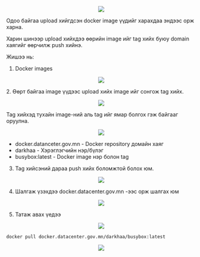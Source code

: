 <p align="center">
    <img src="https://fibo-resources.s3-ap-southeast-1.amazonaws.com/docker.jpg">
</p>

Одоо байгаа upload хийгдсэн docker image үүдийг харахдаа эндээс орж харна.

Харин шинээр upload хийхдээ өөрийн image ийг tag хийх буюу domain хаягийг өөрчилж push хийнэ.

Жишээ нь:

1. Docker images  
<p align="center">
    <img src="https://fibo-resources.s3-ap-southeast-1.amazonaws.com/1.jpg">
</p>
2. Өөрт байгаа image үүдээс upload хийх image ийг сонгож tag хийх.
<p align="center">
    <img src="https://fibo-resources.s3-ap-southeast-1.amazonaws.com/2.jpg">
</p>
Tag хийхэд тухайн image-ний аль tag ийг ямар болгох гэж байгааг оруулна.
<p align="center">
    <img src="https://fibo-resources.s3-ap-southeast-1.amazonaws.com/3.jpg">
</p>

* docker.datanceter.gov.mn - Docker repository домайн хаяг
* darkhaa - Хэрэглэгчийн нэр/бүлэг
* busybox:latest - Docker image нэр болон tag

3. Tag хийсэний дараа push хийх боломжтой болох юм.
<p align="center">
    <img src="https://fibo-resources.s3-ap-southeast-1.amazonaws.com/4.jpg">
</p>

4. Шалгаж үзэхдээ docker.datacenter.gov.mn -ээс орж шалгах юм
<p align="center">
    <img src="https://fibo-resources.s3-ap-southeast-1.amazonaws.com/5.jpg">
</p>
 
5. Татаж авах үедээ 
<p align="center">
    <img src="https://fibo-resources.s3-ap-southeast-1.amazonaws.com/6.jpg">
</p>
 
`docker pull docker.datacenter.gov.mn/darkhaa/busybox:latest`	

<p align="center">
    <img src="https://fibo-resources.s3-ap-southeast-1.amazonaws.com/7.jpg">
</p>
 

